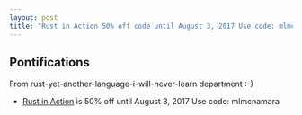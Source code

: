 ```yaml
---
layout: post
title: "Rust in Action 50% off code until August 3, 2017 Use code: mlmcnamara"
---
```


## Pontifications

From rust-yet-another-language-i-will-never-learn department :-)

* [Rust in Action](https://www.facebook.com/rustinaction) is 50% off until August 3, 2017 Use code: mlmcnamara